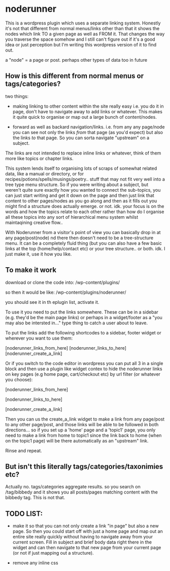 # noderunner

This is a wordpress plugin which uses a separate linking system. Honestly it's not that different from normal menus/links other than that it shows the nodes which link TO a given page as well as FROM it. That changes the way you traverse the space somehow and I still can't figure out if it's a good idea or just perception but I'm writing this wordpress version of it to find out.

a "node" = a page or post. perhaps other types of data too in future


How is this different from normal menus or tags/categories?
-----------------------------------------------------------------------

two things:

- making linking to other content within the site really easy i.e. you do it in page, don't have to navigate away to add links or whatever. This makes it quite quick to organise or map out a large bunch of content/nodes.

- forward as well as backard navigation/links. i.e. from any any page/node you can see not only the links *from* that page (as you'd expect) but also the links *to* that page. So you can sorta navigate "upstream" on a subject.

The links are not intended to replace inline links or whatever, think of them more like topics or chapter links.

This system lends itself to organising lots of scraps of somewhat related data, like a manual or directory, or for recipes/potions/spells/musings/poetry.. stuff that may not fit very well into a tree type menu structure. So if you were writing about a subject, but weren't quite sure exactly how you wanted to connect the sub-topics, you can just start writing and get it down on the page and then just link that content to other pages/nodes as you go along and then as it fills out you might find a structure does actually emerge. or not. idk. your focus is on the words and how the topics relate to each other rather than how do I organise all these topics into any sort of hierarchical menu system whilst maintaqining creative flow.. 

With Noderunner from a visitor's point of view you can basically drop in at any page/post(node) nd there then doesn't need to be a tree-structure menu. It can be a completely fluid thing (but you can also have a few basic links at the top (home/help/contact etc) or your tree structure.. or both. idk. I just make it, use it how you like.



To make it work
----------------------------------------------------------------------------

download or clone the code into: /wp-content/plugins/ 

so then it would be like: /wp-content/plugins/noderunner/

you should see it in th eplugin list, activate it.

To use it you need to put the links somewhere. These can be in a sidebar (e.g. they'd be the main page links) or perhaps in a widget/footer as a "you may also be intersted in..." type thing to catch a user about to leave.

To put the links add the following shortcodes to a sidebar, footer widget or wherever you want to use them:

[noderunner_links_from_here]
[noderunner_links_to_here]
[noderunner_create_a_link]

Or if you switch to the code editor in wordpress you can put all 3 in a single block and then use a plugin like widget contex to hide the noderunner links on key pages (e.g home page, cart/checkout etc) by url filter (or whatever you choose):

<!-- wp:paragraph -->
<p> [noderunner_links_from_here] </p>
<!-- /wp:paragraph -->
<!-- wp:paragraph -->
<p> [noderunner_links_to_here]</p>
<!-- /wp:paragraph -->
<!-- wp:paragraph -->
<p> [noderunner_create_a_link]  </p>
<!-- /wp:paragraph -->



Then you can us the create_a_link widget to make a link from any page/post to any other page/post, and those links will be able to be followed in both directions... so if you set up a 'home' page and a 'topic1' page, you only need to make a link from home to topic1 since the link back to home (when on the topic1 page) will be there automatically as an "upstream" link.

Rinse and repeat.




But isn't this literally tags/categories/taxonimies etc?
--------------------------------------------------------------------

Actually no. tags/categories aggregate results. so you search on /tag/bibbedy and it shows you all posts/pages matching content with the bibbedy tag. This is not that. 



TODO LIST:
------------------------------------------------------------------------

- make it so that you can not only create a link "in page" but also a new page. So then you could start off with just a home page and map out an entire site really quickly without having to navigate away from your current screen. Fill in subject and brief body data right there in the widget and can then navigate to that new page from your current page (or not if just mapping out a structure).

- remove any inline css


